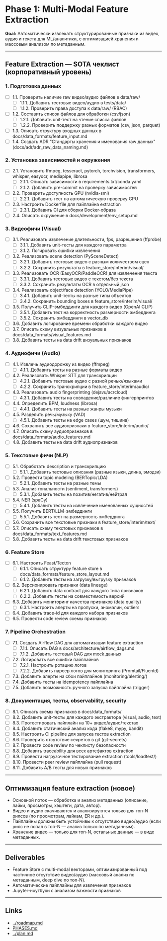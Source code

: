 # Phase 1: Multi-Modal Feature Extraction

**Goal:** Автоматически извлекать структурированные признаки из видео, аудио и текста для ML/аналитики, с оптимизацией хранения и массовым анализом по метаданным.

---

## Feature Extraction — SOTA чеклист (корпоративный уровень)

### 1. Подготовка данных
- [ ] 1.1. Проверить наличие raw видео/аудио файлов в data/raw/
  - [ ] 1.1.1. Добавить тестовые видео/аудио в tests/data/
  - [ ] 1.1.2. Проверить права доступа к data/raw/ (RBAC)
- [ ] 1.2. Составить список файлов для обработки (csv/json)
  - [ ] 1.2.1. Добавить unit-тест на чтение списка файлов
  - [ ] 1.2.2. Проверить поддержку разных форматов (csv, json, parquet)
- [ ] 1.3. Описать структуру входных данных в docs/data_formats/feature_input.md
- [ ] 1.4. Создать ADR "Стандарты хранения и именования raw данных" (docs/adr/adr_raw_data_naming.md)

### 2. Установка зависимостей и окружения
- [ ] 2.1. Установить ffmpeg, tesseract, pytorch, torchvision, transformers, whisper, easyocr, mediapipe, librosa
  - [ ] 2.1.1. Описать зависимости в requirements.txt/conda.yaml
  - [ ] 2.1.2. Добавить pre-commit на проверку зависимостей
- [ ] 2.2. Проверить доступность GPU (nvidia-smi)
  - [ ] 2.2.1. Добавить тест на автоматическую проверку GPU
- [ ] 2.3. Настроить Dockerfile для пайплайна extraction
  - [ ] 2.3.1. Добавить CI для сборки Docker-образа
- [ ] 2.4. Описать окружение в docs/development/env_setup.md

### 3. Видеофичи (Visual)
- [ ] 3.1. Реализовать извлечение длительности, fps, разрешения (ffprobe)
  - [ ] 3.1.1. Добавить unit-тесты для каждого параметра
  - [ ] 3.1.2. Логировать ошибки извлечения
- [ ] 3.2. Реализовать scene detection (PySceneDetect)
  - [ ] 3.2.1. Добавить тестовые видео с разным количеством сцен
  - [ ] 3.2.2. Сохранить результаты в feature_store/interim/visual/
- [ ] 3.3. Реализовать OCR (EasyOCR/PaddleOCR) для извлечения текста
  - [ ] 3.3.1. Добавить тестовые видео с текстом/без текста
  - [ ] 3.3.2. Сохранить результаты OCR в отдельный json
- [ ] 3.4. Реализовать object/face detection (YOLO/MediaPipe)
  - [ ] 3.4.1. Добавить unit-тесты на разные типы объектов
  - [ ] 3.4.2. Сохранить bounding boxes в feature_store/interim/visual/
- [ ] 3.5. Получить CLIP-эмбеддинги для каждого видео (OpenAI CLIP)
  - [ ] 3.5.1. Добавить тест на корректность размерности эмбеддинга
  - [ ] 3.5.2. Сохранить эмбеддинги в vector_db
- [ ] 3.6. Добавить логирование времени обработки каждого видео
- [ ] 3.7. Описать схему визуальных признаков в docs/data_formats/visual_features.md
- [ ] 3.8. Добавить тесты на data drift визуальных признаков

### 4. Аудиофичи (Audio)
- [ ] 4.1. Извлечь аудиодорожку из видео (ffmpeg)
  - [ ] 4.1.1. Добавить тесты на разные форматы видео
- [ ] 4.2. Реализовать Whisper STT для транскрипции
  - [ ] 4.2.1. Добавить тестовые аудио с разной речью/языками
  - [ ] 4.2.2. Сохранить транскрипции в feature_store/interim/audio/
- [ ] 4.3. Реализовать audio fingerprinting (dejavu/acrcloud)
  - [ ] 4.3.1. Добавить тесты на совпадение/различие фингерпринтов
- [ ] 4.4. Определить BPM, loudness (librosa)
  - [ ] 4.4.1. Добавить тесты на разные жанры музыки
- [ ] 4.5. Разделить речь/музыку (VAD)
  - [ ] 4.5.1. Добавить тесты на edge cases (шум, тишина)
- [ ] 4.6. Сохранить все аудиопризнаки в feature_store/interim/audio/
- [ ] 4.7. Описать схему аудиопризнаков в docs/data_formats/audio_features.md
- [ ] 4.8. Добавить тесты на data drift аудиопризнаков

### 5. Текстовые фичи (NLP)
- [ ] 5.1. Обработать description и транскрипцию
  - [ ] 5.1.1. Добавить тестовые описания (разные языки, длина, эмодзи)
- [ ] 5.2. Провести topic modeling (BERTopic/LDA)
  - [ ] 5.2.1. Добавить тесты на разные темы
- [ ] 5.3. Анализ тональности (sentiment, transformers)
  - [ ] 5.3.1. Добавить тесты на позитив/негатив/нейтрал
- [ ] 5.4. NER (spaCy)
  - [ ] 5.4.1. Добавить тесты на извлечение именованных сущностей
- [ ] 5.5. Получить BERT/LLM-эмбеддинги
  - [ ] 5.5.1. Добавить тест на размерность эмбеддинга
- [ ] 5.6. Сохранить все текстовые признаки в feature_store/interim/text/
- [ ] 5.7. Описать схему текстовых признаков в docs/data_formats/text_features.md
- [ ] 5.8. Добавить тесты на data drift текстовых признаков

### 6. Feature Store
- [ ] 6.1. Настроить Feast/Tecton
  - [ ] 6.1.1. Описать структуру feature store в docs/data_formats/feature_store_layout.md
  - [ ] 6.1.2. Добавить тесты на загрузку/выгрузку признаков
- [ ] 6.2. Версионировать признаки (data lineage)
  - [ ] 6.2.1. Добавить data contract для каждого типа признаков
  - [ ] 6.2.2. Добавить тесты на совместимость версий
- [ ] 6.3. Добавить мониторинг качества признаков (data quality)
  - [ ] 6.3.1. Настроить алерты на пропуски, аномалии, outliers
- [ ] 6.4. Добавить trace-id для каждого набора признаков
- [ ] 6.5. Провести code review схемы признаков

### 7. Pipeline Orchestration
- [ ] 7.1. Создать Airflow DAG для автоматизации feature extraction
  - [ ] 7.1.1. Описать DAG в docs/architecture/airflow_dags.md
  - [ ] 7.1.2. Добавить тестовый DAG для mock данных
- [ ] 7.2. Логировать все ошибки пайплайнов
  - [ ] 7.2.1. Настроить ротацию логов
  - [ ] 7.2.2. Добавить парсер логов для мониторинга (Promtail/Fluentd)
- [ ] 7.3. Добавить алерты на сбои пайплайнов (monitoring/alerting/)
- [ ] 7.4. Добавить тесты на idempotency пайплайна
- [ ] 7.5. Добавить возможность ручного запуска пайплайна (trigger)

### 8. Документация, тесты, observability, security
- [ ] 8.1. Описать схемы признаков в docs/data_formats/
- [ ] 8.2. Добавить unit-тесты для каждого экстрактора (visual, audio, text)
- [ ] 8.3. Протестировать пайплайн на 10+ видео/аудио/текстах
- [ ] 8.4. Добавить статический анализ кода (flake8, mypy, bandit)
- [ ] 8.5. Настроить CI pipeline для запуска тестов extraction
- [ ] 8.6. Проверить отсутствие секретов в git (git-secrets)
- [ ] 8.7. Провести code review по чеклисту безопасности
- [ ] 8.8. Добавить traceability для всех артефактов extraction
- [ ] 8.9. Провести нагрузочное тестирование extraction (tools/loadtest/)
- [ ] 8.10. Провести peer review пайплайна (pull request)
- [ ] 8.11. Добавить A/B тесты для новых признаков

---

## Оптимизация feature extraction (новое)
- Основной поток — обработка и анализ метаданных (описание, лайки, просмотры, хэштеги, дата, автор).
- Видео и аудио скачиваются и анализируются только для топ-N рилсов (по просмотрам, лайкам, ER и др.).
- Пайплайны должны быть устойчивы к отсутствию видео/аудио (если рилс не попал в топ-N — анализ только по метаданным).
- Хранение видео — только для топ-N, остальные данные — в виде метаданных.

---

## Deliverables
- Feature Store с multi-modal векторами, оптимизированный под частичное отсутствие видео/аудио (массовый анализ по метаданным, deep dive по топ-N).
- Автоматические пайплайны для извлечения признаков
- Jupyter-ноутбуки с анализом важности признаков

---

## Links
- [../roadmap.md](../roadmap.md)
- [PHASES.md](./PHASES.md)
- [../plan.md](../plan.md) 